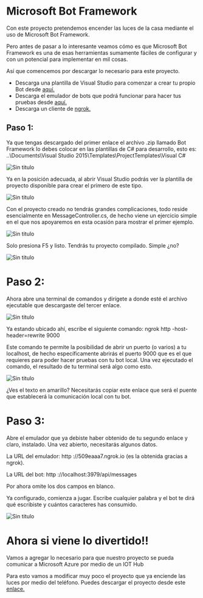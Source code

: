 #  Microsoft Bot Framework
Con este proyecto pretendemos encender las luces de la casa mediante el uso de Microsoft Bot Framework.

Pero antes de pasar a lo interesante veamos cómo es que  Microsoft Bot Framework es una de esas herramientas sumamente fáciles de configurar y con un potencial para implementar en mil cosas. 

Así que comencemos por descargar lo necesario para este proyecto.

* Descarga una plantilla de Visual Studio para comenzar a crear tu propio Bot desde [aquí.](http://aka.ms/bf-bc-vstemplate)
* Descarga el emulador de bots que podrá funcionar para hacer tus pruebas desde [aquí.](https://github.com/Microsoft/BotFramework-Emulator#download
)
* Descarga un cliente de [ngrok.](https://ngrok.com/download) 


## Paso 1:
Ya que tengas descargado del primer enlace el archivo .zip llamado Bot Framework lo debes colocar en las plantillas de C# para desarrollo, esto es: ..\Documents\Visual Studio 2015\Templates\ProjectTemplates\Visual C#

![Sin titulo](/Bot-templates.jpg)

Ya en la posición adecuada, al abrir Visual Studio podrás ver la plantilla de proyecto disponible para crear el primero de este tipo.

![Sin titulo](/BotTemplate2.jpg)

Con el proyecto creado no tendrás grandes complicaciones, todo reside esencialmente en MessageController.cs, de hecho viene un ejercicio simple en el que nos apoyaremos en esta ocasión para mostrar el primer ejemplo.

![Sin titulo](/visual.png)

Solo presiona F5 y listo. Tendrás tu proyecto compilado. Simple ¿no?

![Sin titulo](/bot.png)

# Paso 2:
Ahora abre una terminal de comandos y dirígete a donde esté el archivo ejecutable que descargaste del tercer enlace.

![Sin titulo](/BotFramework/blob/master/Imagenes/ASD.png)
 
Ya estando ubicado ahí, escribe el siguiente comando: ngrok http -host-header=rewrite 9000

Este comando te permite la posibilidad de abrir un puerto (o varios) a tu localhost, de hecho específicamente abrirás el puerto 9000 que es el que requieres para poder hacer pruebas con tu bot local. Una vez ejecutado el comando, el resultado de tu terminal será algo como esto.

![Sin titulo](/BotTemplate6-1.jpg)

 ¿Ves el texto en amarillo? Necesitarás copiar este enlace que será el puente que establecerá la comunicación local con tu bot.

# Paso 3:
Abre el emulador que ya debiste haber obtenido de tu segundo enlace y claro, instalado. Una vez abierto, necesitarás algunos datos.

La URL del emulador: http ://509eaaa7.ngrok.io (es la obtenida gracias a ngrok).

La URL del bot: http ://localhost:3979/api/messages

Por ahora omite los dos campos en blanco.

Ya configurado, comienza a jugar. Escribe cualquier palabra y el bot te dirá qué escribiste y cuántos caracteres has consumido.

![Sin titulo](/BotTemplate7.jpg)


# Ahora si viene lo divertido!!
Vamos a agregar lo necesario para que nuestro proyecto se pueda comunicar a Microsoft Azure por medio de un IOT Hub

 Para esto vamos a modificar muy poco el proyecto que ya enciende las luces por medio del teléfono. Puedes descargar el proyecto desde este [enlace.](https://github.com/aminespinoza/Proyecto-Miranda/tree/master/Software)
 
